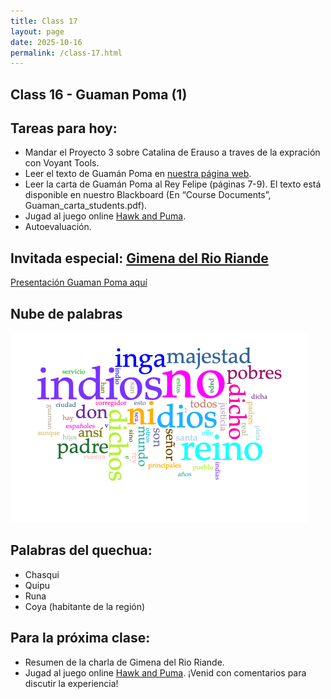 ```yaml
---
title: Class 17
layout: page
date: 2025-10-16
permalink: /class-17.html
---
```


## Class 16 - Guaman Poma (1)

## Tareas para hoy: 

- Mandar el Proyecto 3 sobre Catalina de Erauso a traves de la expración con Voyant Tools.  
- Leer el texto de Guamán Poma en [nuestra página web](https://dh-miami.github.io/SPA_410_Fall25/guamanpoma.html).
- Leer la carta de Guamán Poma al Rey Felipe (páginas 7-9). El texto está disponible en nuestro Blackboard (En “Course Documents”, Guaman_carta_students.pdf).
- Jugad al juego online [Hawk and Puma](https://nieblagames.itch.io/hawk-and-puma).
- Autoevaluación. 

## Invitada especial: [Gimena del Rio Riande](https://www.aacademica.org/gimena.delrio.riande) 

[Presentación Guaman Poma aquí](https://docs.google.com/presentation/d/17jDU0riKEtZMgwtSQ3thwWoDCpRfaqPBAHuuF2F_cKw/edit?slide=id.p#slide=id.p) 

## Nube de palabras 

![Guaman Poma](/assets/img/Guaman_Poma.png)

## Palabras del quechua: 

- Chasqui
- Quipu
- Runa
- Coya (habitante de la región)

  
## Para la próxima clase: 

- Resumen de la charla de Gimena del Rio Riande.
- Jugad al juego online [Hawk and Puma](https://nieblagames.itch.io/hawk-and-puma). ¡Venid con comentarios para discutir la experiencia!

